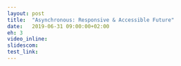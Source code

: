 ```yaml
---
layout: post
title:  "Asynchronous: Responsive & Accessible Future"
date:   2019-06-31 09:00:00+02:00
eh: 3
video_inline:
slidescom:
test_link:
---
```

